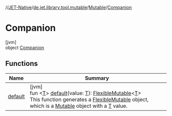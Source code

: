 //[JET-Native](../../../../index.md)/[de.jet.library.tool.mutable](../../index.md)/[Mutable](../index.md)/[Companion](index.md)

# Companion

[jvm]\
object [Companion](index.md)

## Functions

| Name | Summary |
|---|---|
| [default](default.md) | [jvm]<br>fun &lt;[T](default.md)&gt; [default](default.md)(value: [T](default.md)): [FlexibleMutable](../../-flexible-mutable/index.md)&lt;[T](default.md)&gt;<br>This function generates a [FlexibleMutable](../../-flexible-mutable/index.md) object, which is a [Mutable](../index.md) object with a [T](default.md) value. |
